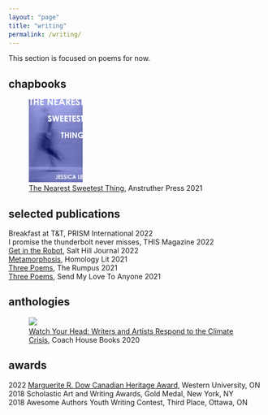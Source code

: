 ```yaml
---
layout: "page"
title: "writing"
permalink: /writing/
---
```

This section is focused on poems for now.

## chapbooks

<figure>
<img src="/assets/img/TNST_Cover.jpg" width="25%" height="auto">
    <figcaption> <a href="http://www.anstrutherpress.com/#/the-nearest-sweetest-thing-by-jessica-le/">The Nearest Sweetest Thing,</a> Anstruther Press 2021</figcaption>
</figure>

## selected publications

Breakfast at T&T, PRISM International 2022  
I promise the thunderbolt never misses, THIS Magazine 2022  
[Get in the Robot](https://salthilljournal.net/sh47), Salt Hill Journal 2022  
[Metamorphosis](https://homologylit.com/2021/11/26/jessica-le/), Homology Lit 2021  
[Three Poems](https://therumpus.net/2021/10/14/rumpus-original-poetry-three-poems-by-jessica-le/), The Rumpus 2021  
[Three Poems](https://sendmylovetoanyone.substack.com/p/jessicale?utm_source=url), Send My Love To Anyone 2021  

## anthologies

<figure>
<img src="https://www.watchyourhead.ca/uploads/8/2/2/7/8227701/published/cover-photo.png?1626980559" width="25%" height="auto">
    <figcaption> <a href="https://www.watchyourhead.ca/watch-your-head/category/jessica-le">Watch Your Head: Writers and Artists Respond to the Climate Crisis,</a> Coach House Books 2020</figcaption>
</figure>

## awards

2022 [Marguerite R. Dow Canadian Heritage Award](https://www.uwo.ca/english/undergraduate/scholarships__awards/marguerite_r_dow_canadian_heritage_award.html), Western University, ON  
2018 Scholastic Art and Writing Awards, Gold Medal, New York, NY  
2018 Awesome Authors Youth Writing Contest, Third Place, Ottawa, ON  